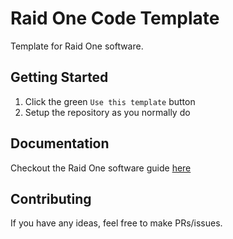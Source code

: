 # Raid One Code Template

Template for Raid One software. 

## Getting Started 
1. Click the green ``Use this template`` button
2. Setup the repository as you normally do

## Documentation
Checkout the Raid One software guide [here](raidone-docs.rtfd.io)

## Contributing 
If you have any ideas, feel free to make PRs/issues. 
